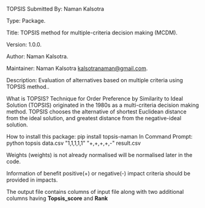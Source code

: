 TOPSIS
Submitted By: Naman Kalsotra

Type: Package.

Title: TOPSIS method for multiple-criteria decision making (MCDM).

Version: 1.0.0.


Author: Naman Kalsotra.

Maintainer: Naman Kalsotra kalsotranaman@gmail.com.

Description: Evaluation of alternatives based on multiple criteria using TOPSIS method..	

What is TOPSIS?
Technique for Order Preference by Similarity to Ideal Solution (TOPSIS) originated in the 1980s as a multi-criteria decision making method. TOPSIS chooses the alternative of shortest Euclidean distance from the ideal solution, and greatest distance from the negative-ideal solution.


How to install this package:
pip install topsis-naman
In Command Prompt:
python topsis data.csv "1,1,1,1,1" "+,+,+,+,-" result.csv


Weights (weights) is not already normalised will be normalised later in the code.

Information of benefit positive(+) or negative(-) impact criteria should be provided in impacts.
									

The output file contains columns of input file along with two additional columns having **Topsis_score** and **Rank**


